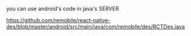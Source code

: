 you can use android's code in java's SERVER

https://github.com/remobile/react-native-des/blob/master/android/src/main/java/com/remobile/des/RCTDes.java
